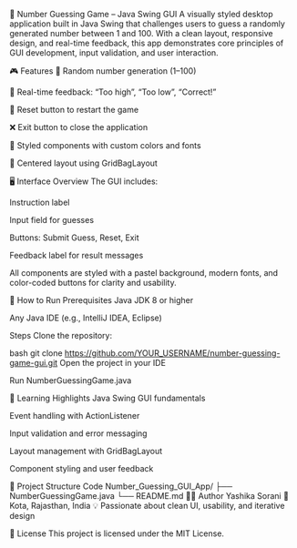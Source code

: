 🌟 Number Guessing Game – Java Swing GUI
A visually styled desktop application built in Java Swing that challenges users to guess a randomly generated number between 1 and 100. With a clean layout, responsive design, and real-time feedback, this app demonstrates core principles of GUI development, input validation, and user interaction.

🎮 Features
🔢 Random number generation (1–100)

🧠 Real-time feedback: “Too high”, “Too low”, “Correct!”

🧹 Reset button to restart the game

❌ Exit button to close the application

🎨 Styled components with custom colors and fonts

📐 Centered layout using GridBagLayout

🖥️ Interface Overview
The GUI includes:

Instruction label

Input field for guesses

Buttons: Submit Guess, Reset, Exit

Feedback label for result messages

All components are styled with a pastel background, modern fonts, and color-coded buttons for clarity and usability.

🚀 How to Run
Prerequisites
Java JDK 8 or higher

Any Java IDE (e.g., IntelliJ IDEA, Eclipse)

Steps
Clone the repository:

bash
git clone https://github.com/YOUR_USERNAME/number-guessing-game-gui.git
Open the project in your IDE

Run NumberGuessingGame.java

🧠 Learning Highlights
Java Swing GUI fundamentals

Event handling with ActionListener

Input validation and error messaging

Layout management with GridBagLayout

Component styling and user feedback

📁 Project Structure
Code
Number_Guessing_GUI_App/
├── NumberGuessingGame.java
└── README.md
👩‍💻 Author
Yashika Sorani 📍 Kota, Rajasthan, India 💡 Passionate about clean UI, usability, and iterative design

📜 License
This project is licensed under the MIT License.
